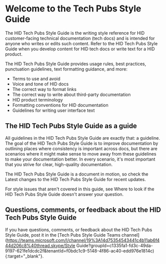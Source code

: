 # Welcome to the Tech Pubs Style Guide

The HID Tech Pubs Style Guide is the writing style reference for HID customer-facing technical documentation (tech docs) and is intended for anyone who writes or edits such content. Refer to the HID Tech Pubs Style Guide when you develop content for HID tech docs or write text for a HID product.

The HID Tech Pubs Style Guide provides usage rules, best practices, punctuation guidelines, text formatting guidance, and more:

- Terms to use and avoid
- Voice and tone of HID docs
- The correct way to format links
- The correct way to write about third-party documentation
- HID product terminology
- Formatting conventions for HID documentation
- Guidelines for writing user interface text
  
## The HID Tech Pubs Style Guide as a guide
All guidelines in the HID Tech Pubs Style Guide are exactly that: a guideline. The goal of the HID Tech Pubs Style Guide is to improve documentation by outlining places where consistency is important across docs, but there are scenarios where it might make sense to move away from these guidelines to make your documentation better. In every scenario, it's most important that you strive for clear, high-quality documentation.

The HID Tech Pubs Style Guide is a document in motion, so check the Latest changes to the HID Tech Pubs Style Guide for recent updates.

For style issues that aren't covered in this guide, see Where to look if the HID Tech Pubs Style Guide doesn't answer your question.

## Questions, comments, or feedback about the HID Tech Pubs Style Guide
If you have questions, comments, or feedback about the HID Tech Pubs Style Guide, post it in the [Tech Pubs Style Guide Teams channel](https://teams.microsoft.com/l/channel/19%3A14d75354543441c4b11ab6f444d206c8%40thread.skype/Style Guide?groupId=c1335fa1-fd3c-49da-9197-621fe1dcdc2f&tenantId=f0bdc1c9-5148-4f86-ac40-edd976e1814c){:target="_blank"}.
